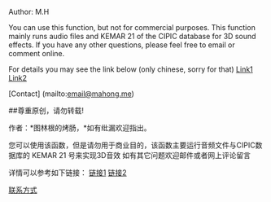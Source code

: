 Author: M.H

You can use this function, but not for commercial purposes. This function mainly runs audio files and KEMAR 21 of the CIPIC database for 3D sound effects.
If you have any other questions, please feel free to email or comment online.

For details you may see the link below (only chinese, sorry for that)
[Link1](https://www.mahong.me/archives/97) 
[Link2](https://www.mahong.me/archives/123)

[Contact] (mailto:email@mahong.me)

##尊重原创，请勿转载!  

作者：*图林根的烤肠，*如有纰漏欢迎指出。

您可以使用该函数，但是请勿用于商业目的，该函数主要运行音频文件与CIPIC数据库的 KEMAR 21 号来实现3D音效
如有其它问题欢迎邮件或者网上评论留言

详情可以参考如下链接：
[链接1](https://www.mahong.me/archives/97) 
[链接2](https://www.mahong.me/archives/123)

[联系方式](mailto:email@mahong.me)
